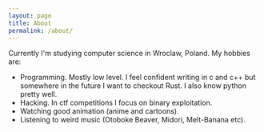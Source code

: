 ```yaml
---
layout: page
title: About
permalink: /about/
---
```


Currently I'm studying computer science in Wroclaw, Poland.
My hobbies are:
- Programming. Mostly low level. I feel confident writing in c and c++ but somewhere in the future I want to checkout Rust.
I also know python pretty well.
- Hacking. In ctf competitions I focus on binary exploitation.
- Watching good animation (anime and cartoons).
- Listening to weird music (Otoboke Beaver, Midori, Melt-Banana etc).
